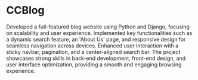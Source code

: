 # CCBlog
Developed a full-featured blog website using Python and Django, focusing on scalability and user experience. Implemented key functionalities such as a dynamic search feature, an 'About Us' page, and responsive design for seamless navigation across devices. Enhanced user interaction with a sticky navbar, pagination, and a center-aligned search bar. The project showcases strong skills in back-end development, front-end design, and user interface optimization, providing a smooth and engaging browsing experience.
